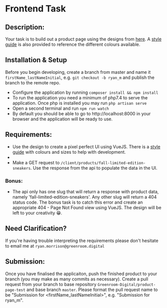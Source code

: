# Frontend Task

## Description:
Your task is to build out a product page using the designs from [here](./designs/desktop-design.jpg). A [style guide](./style-guide.md) is also provided to reference the different colours available.

## Installation & Setup
Before you begin developing, create a branch from master and name it `firstName_lastNameInitial`, e.g. `git checkout -b ryan_m` and publish the branch to the remote repo.
- Configure the application by running `composer install && npm install`
- To run the application you need a minimum of php7.4 to serve the application. Once php is installed you may run `php artisan serve`
- Open a second terminal and run `npm run watch`
- By default you should be able to go to http://localhost:8000 in your browser and the application will be ready to use.

## Requirements:
- Use the design to create a pixel perfect UI using VueJS. There is a [style guide](./style-guide.md) with colours and sizes to help with development.
- 
- Make a GET request to `/client/products/fall-limited-edition-sneakers`. Use the response from the api to populate the data in the UI.

### Bonus:
- The api only has one slug that will return a response with product data, namely 'fall-limited-edition-sneakers'. Any other slug will return a 404 status code. The bonus task is to catch this error and create an appropriate 404 - Page Not Found view using VueJS. The design will be left to your creativity 😁.

## Need Clarification?
If you're having trouble interpreting the requirements please don't hesitate to email me at `ryan.morrison@greenroom.digital`

## Submission:
Once you have finalised the applicaiton, push the finished product to your branch (you may make as many commits as necessary). Create a pull request from your branch to base repository `Greenroom-Digital/product-page-test` and base branch `master`. Please format the pull request name to be "Submission for <firstName_lastNameInitial>", e.g. "Submission for ryan_m".
